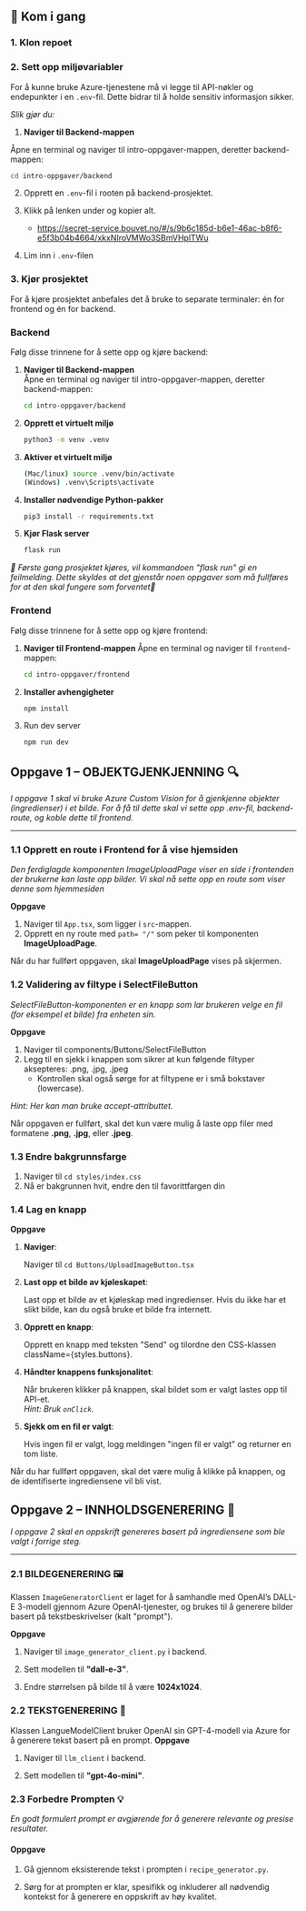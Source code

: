 ## 🚀 Kom i gang

### 1. Klon repoet

### 2. Sett opp miljøvariabler

For å kunne bruke Azure-tjenestene må vi legge til API-nøkler og endepunkter i en `.env`-fil. Dette bidrar til å holde sensitiv informasjon sikker.

_Slik gjør du:_

1. **Naviger til Backend-mappen**

Åpne en terminal og naviger til intro-oppgaver-mappen, deretter backend-mappen:

```bash
cd intro-oppgaver/backend
```

2. Opprett en `.env`-fil i rooten på backend-prosjektet.

3. Klikk på lenken under og kopier alt.
   - https://secret-service.bouvet.no/#/s/9b6c185d-b6e1-46ac-b8f6-e5f3b04b4664/xkxNIroVMWo3SBmVHplTWu
4. Lim inn i `.env`-filen

### 3. Kjør prosjektet

For å kjøre prosjektet anbefales det å bruke to separate terminaler: én for frontend og én for backend.

### Backend

Følg disse trinnene for å sette opp og kjøre backend:

1. **Naviger til Backend-mappen**  
   Åpne en terminal og naviger til intro-oppgaver-mappen, deretter backend-mappen:
   ```bash
   cd intro-oppgaver/backend
   ```
2. **Opprett et virtuelt miljø**
   ```bash
   python3 -m venv .venv
   ```
3. **Aktiver et virtuelt miljø**
   ```bash
   (Mac/linux) source .venv/bin/activate
   (Windows) .venv\Scripts\activate
   ```
4. **Installer nødvendige Python-pakker**
   ```bash
   pip3 install -r requirements.txt
   ```
5. **Kjør Flask server**

   ```bash
   flask run

   ```

*🚨 Første gang prosjektet kjøres, vil kommandoen "flask run" gi en feilmelding. Dette skyldes at det gjenstår noen oppgaver som må fullføres for at den skal fungere som forventet🚨*

### Frontend

Følg disse trinnene for å sette opp og kjøre frontend:

1. **Naviger til Frontend-mappen**
  Åpne en terminal og naviger til `frontend`-mappen:

   ```bash
   cd intro-oppgaver/frontend

   ```

2. **Installer avhengigheter**
   ```bash
   npm install
   ```
3. Run dev server
   ```bash
   npm run dev
   ```

## Oppgave 1 – OBJEKTGJENKJENNING 🔍

_I oppgave 1 skal vi bruke Azure Custom Vision for å gjenkjenne objekter (ingredienser) i et bilde. For å få til dette skal vi sette opp .env-fil, backend-route, og koble dette til frontend._

---

### 1.1 Opprett en route i Frontend for å vise hjemsiden

_Den ferdiglagde komponenten ImageUploadPage viser en side i frontenden der brukerne kan laste opp bilder. Vi skal nå sette opp en route som viser denne som hjemmesiden_

**Oppgave**

1. Naviger til `App.tsx`, som ligger i `src`-mappen.
2. Opprett en ny route med `path= "/"` som peker til komponenten **ImageUploadPage**.

Når du har fullført oppgaven, skal **ImageUploadPage** vises på skjermen.

### 1.2 Validering av filtype i SelectFileButton

_SelectFileButton-komponenten er en knapp som lar brukeren velge en fil (for eksempel et bilde) fra enheten sin._

**Oppgave**

1. Naviger til components/Buttons/SelectFileButton
2. Legg til en sjekk i knappen som sikrer at kun følgende filtyper aksepteres: .png, .jpg, .jpeg
   - Kontrollen skal også sørge for at filtypene er i små bokstaver (lowercase).

_Hint: Her kan man bruke accept-attributtet._

Når oppgaven er fullført, skal det kun være mulig å laste opp filer med formatene **.png**, **.jpg**, eller **.jpeg**.

### 1.3 Endre bakgrunnsfarge

1. Naviger til ` cd styles/index.css `
2. Nå er bakgrunnen hvit, endre den til favorittfargen din


### 1.4 Lag en knapp 

**Oppgave**

1.  **Naviger**:

    Naviger til `cd Buttons/UploadImageButton.tsx`

2.  **Last opp et bilde av kjøleskapet**:

    Last opp et bilde av et kjøleskap med ingredienser. Hvis du ikke har et slikt bilde, kan du også bruke et bilde fra internett.

3.  **Opprett en knapp**:

    Opprett en knapp med teksten "Send" og tilordne den CSS-klassen className={styles.buttons}.

4.  **Håndter knappens funksjonalitet**:

    Når brukeren klikker på knappen, skal bildet som er valgt lastes opp til API-et.  
     _Hint: Bruk `onClick`._

5.  **Sjekk om en fil er valgt**:

    Hvis ingen fil er valgt, logg meldingen "ingen fil er valgt" og returner en tom liste.



Når du har fullført oppgaven, skal det være mulig å klikke på knappen, og de identifiserte ingrediensene vil bli vist.

## Oppgave 2 – INNHOLDSGENERERING  🧠

_I oppgave 2 skal en oppskrift genereres basert på ingrediensene som ble valgt i forrige steg._

---



### 2.1 BILDEGENERERING 🖼️ 

Klassen `ImageGeneratorClient` er laget for å samhandle med OpenAI’s DALL-E 3-modell gjennom Azure OpenAI-tjenester, og brukes til å generere bilder basert på tekstbeskrivelser (kalt "prompt").

**Oppgave**

1. Naviger til `image_generator_client.py` i backend.

2. Sett modellen til **"dall-e-3"**.

3. Endre størrelsen på bilde til å være **1024x1024**.



### 2.2 TEKSTGENERERING 💬

Klassen LangueModelClient bruker OpenAI sin GPT-4-modell via Azure for å generere tekst basert på en prompt.
**Oppgave**

1. Naviger til `llm_client` i backend.

2. Sett modellen til **"gpt-4o-mini"**.


### 2.3 Forbedre Prompten 💡

_En godt formulert prompt er avgjørende for å generere relevante og presise resultater._

#### Oppgave

1. Gå gjennom eksisterende tekst i prompten i `recipe_generator.py`.

2. Sørg for at prompten er klar, spesifikk og inkluderer all nødvendig kontekst for å generere en oppskrift av høy
   kvalitet.




